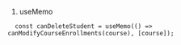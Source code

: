 1. useMemo

<!-- here course is an object, but course comes from useSelector so we can use it as dependencies -->

```
  const canDeleteStudent = useMemo(() => canModifyCourseEnrollments(course), [course]);

```
